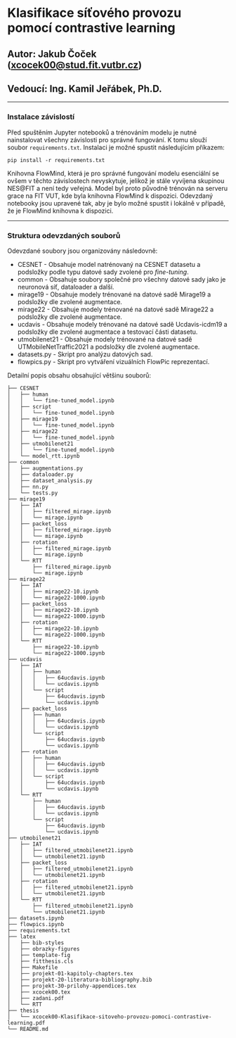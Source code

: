 # Klasifikace síťového provozu pomocí contrastive learning
## Autor: Jakub Čoček (xcocek00@stud.fit.vutbr.cz)
## Vedoucí: Ing. Kamil Jeřábek, Ph.D.

---
### Instalace závislostí

Před spuštěním Jupyter notebooků a trénováním modelu je nutné nainstalovat všechny závislosti pro správné fungování. K tomu slouží soubor ```requirements.txt```. Instalaci je možné spustit následujícím příkazem:
```
pip install -r requirements.txt
```

Knihovna FlowMind, která je pro správné fungování modelu esenciální se ovšem v těchto závislostech nevyskytuje, jelikož je stále vyvíjena skupinou NES@FIT a není tedy veřejná. Model byl proto původně trénován na serveru grace na FIT VUT, kde byla knihovna
FlowMind k dispozici. Odevzdaný notebooky jsou upravené tak, aby je bylo možné spustit i lokálně v případě, že je FlowMind knihovna k dispozici.

---

### Struktura odevzdaných souborů

Odevzdané soubory jsou organizovány následovně:
- CESNET - Obsahuje model natrénovaný na CESNET datasetu a podsložky podle typu datové sady zvolené pro *fine-tuning*.
- common - Obsahuje soubory společné pro všechny datové sady jako je neuronová síť, dataloader a další.
- mirage19 - Obsahuje modely trénované na datové sadě Mirage19 a podsložky dle zvolené augmentace.
- mirage22 - Obsahuje modely trénované na datové sadě Mirage22 a podsložky dle zvolené augmentace.
- ucdavis - Obsahuje modely trénované na datové sadě Ucdavis-icdm19 a podsložky dle zvolené augmentace a testovací části datasetu.
- utmobilenet21 - Obsahuje modely trénované na datové sadě UTMobileNetTraffic2021 a podsložky dle zvolené augmentace.
- datasets.py - Skript pro analýzu datových sad.
- flowpics.py - Skript pro vytváření vizuálních FlowPic reprezentací.

Detailní popis obsahu obsahující většinu souborů:
```
├── CESNET
│   ├── human
│   │   └── fine-tuned_model.ipynb
│   ├── script
│   │   └── fine-tuned_model.ipynb
│   ├── mirage19
│   │   └── fine-tuned_model.ipynb
│   ├── mirage22
│   │   └── fine-tuned_model.ipynb
│   ├── utmobilenet21
│   │   └── fine-tuned_model.ipynb
│   └── model_rtt.ipynb
├── common
│   ├── augmentations.py
│   ├── dataloader.py
│   ├── dataset_analysis.py
│   ├── nn.py
│   └── tests.py
├── mirage19
│   ├── IAT
│   │   ├── filtered_mirage.ipynb
│   │   └── mirage.ipynb
│   ├── packet_loss
│   │   ├── filtered_mirage.ipynb
│   │   └── mirage.ipynb
│   ├── rotation
│   │   ├── filtered_mirage.ipynb
│   │   └── mirage.ipynb
│   └── RTT
│       ├── filtered_mirage.ipynb
│       └── mirage.ipynb
├── mirage22
│   ├── IAT
│   │   ├── mirage22-10.ipynb
│   │   └── mirage22-1000.ipynb
│   ├── packet_loss
│   │   ├── mirage22-10.ipynb
│   │   └── mirage22-1000.ipynb
│   ├── rotation
│   │   ├── mirage22-10.ipynb
│   │   └── mirage22-1000.ipynb
│   └── RTT
│       ├── mirage22-10.ipynb
│       └── mirage22-1000.ipynb
├── ucdavis
│   ├── IAT
│   │   ├── human
│   │   │   ├── 64ucdavis.ipynb
│   │   │   └── ucdavis.ipynb
│   │   └── script
│   │       ├── 64ucdavis.ipynb
│   │       └── ucdavis.ipynb
│   ├── packet_loss
│   │   ├── human
│   │   │   ├── 64ucdavis.ipynb
│   │   │   └── ucdavis.ipynb
│   │   └── script
│   │       ├── 64ucdavis.ipynb
│   │       └── ucdavis.ipynb
│   ├── rotation
│   │   ├── human
│   │   │   ├── 64ucdavis.ipynb
│   │   │   └── ucdavis.ipynb
│   │   └── script
│   │       ├── 64ucdavis.ipynb
│   │       └── ucdavis.ipynb
│   └── RTT
│       ├── human
│       │   ├── 64ucdavis.ipynb
│       │   └── ucdavis.ipynb
│       └── script
│           ├── 64ucdavis.ipynb
│           └── ucdavis.ipynb
├── utmobilenet21
│   ├── IAT
│   │   ├── filtered_utmobilenet21.ipynb
│   │   └── utmobilenet21.ipynb
│   ├── packet_loss
│   │   ├── filtered_utmobilenet21.ipynb
│   │   └── utmobilenet21.ipynb
│   ├── rotation
│   │   ├── filtered_utmobilenet21.ipynb
│   │   └── utmobilenet21.ipynb
│   └── RTT
│       ├── filtered_utmobilenet21.ipynb
│       └── utmobilenet21.ipynb
├── datasets.ipynb
├── flowpics.ipynb
├── requirements.txt
├── latex
│   ├── bib-styles
│   ├── obrazky-figures
│   ├── template-fig
│   ├── fitthesis.cls
│   ├── Makefile
│   ├── projekt-01-kapitoly-chapters.tex
│   ├── projekt-20-literatura-bibliography.bib
│   ├── projekt-30-prilohy-appendices.tex
│   ├── xcocek00.tex
│   ├── zadani.pdf
│   └── RTT
├── thesis
│   └── xcocek00-Klasifikace-sitoveho-provozu-pomoci-contrastive-learning.pdf
└── README.md
```